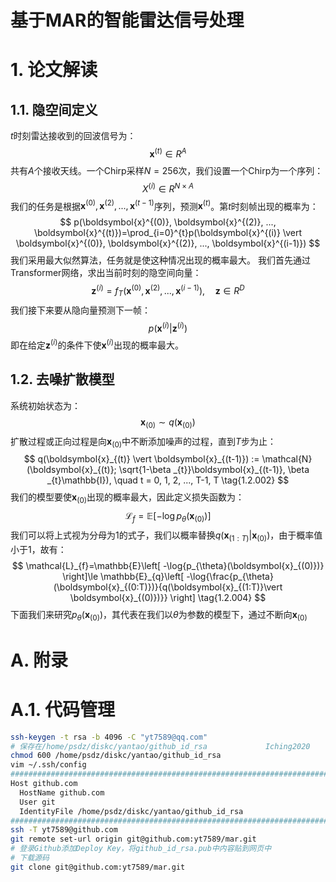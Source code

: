 # 基于MAR的智能雷达信号处理

# 1. 论文解读
## 1.1. 隐空间定义
$t$时刻雷达接收到的回波信号为：
$$
\boldsymbol{x}^{(t)} \in R^{A}
$$
共有$A$个接收天线。一个Chirp采样$N=256$次，我们设置一个Chirp为一个序列：
$$
X^{(i)} \in R^{N \times A}
$$
我们的任务是根据$\boldsymbol{x}^{(0)}, \boldsymbol{x}^{(2)}, ..., \boldsymbol{x}^{(t-1)}$序列，预测$\boldsymbol{x}^{(t)}$。第$t$时刻帧出现的概率为：
$$
p(\boldsymbol{x}^{(0)}, \boldsymbol{x}^{(2)}, ..., \boldsymbol{x}^{(t)})=\prod_{i=0}^{t}p(\boldsymbol{x}^{(i)} \vert \boldsymbol{x}^{(0)}, \boldsymbol{x}^{(2)}, ..., \boldsymbol{x}^{(i-1)})
$$
我们采用最大似然算法，任务就是使这种情况出现的概率最大。
我们首先通过Transformer网络，求出当前时刻的隐空间向量：
$$
\boldsymbol{z}^{(i)} = f_{T}(\boldsymbol{x}^{(0)}, \boldsymbol{x}^{(2)}, ..., \boldsymbol{x}^{(i-1)}), \quad \boldsymbol{z} \in R^{D}
$$
我们接下来要从隐向量预测下一帧：
$$
p(\boldsymbol{x}^{(i)} \vert \boldsymbol{z}^{(i)})
$$
即在给定$\boldsymbol{z}^{(i)}$的条件下使$\boldsymbol{x}^{(i)}$出现的概率最大。

## 1.2. 去噪扩散模型
系统初始状态为：
$$
\boldsymbol{x}_{(0)} \sim q(\boldsymbol{x}_{(0)}) \tag{1.2.001}
$$
扩散过程或正向过程是向$\boldsymbol{x}_{(0)}$中不断添加噪声的过程，直到$T$步为止：
$$
q(\boldsymbol{x}_{(t)} \vert \boldsymbol{x}_{(t-1)}) := \mathcal{N}(\boldsymbol{x}_{(t)}; \sqrt{1-\beta _{t}}\boldsymbol{x}_{(t-1)}, \beta _{t}\mathbb{I}), \quad t = 0, 1, 2, ..., T-1, T \tag{1.2.002}
$$
我们的模型要使$\boldsymbol{x}_{(0)}$出现的概率最大，因此定义损失函数为：
$$
\mathcal{L}_{f} = \mathbb{E}\left[ -\log{p_{\theta}(\boldsymbol{x}_{(0)})} \right] \tag{1.2.003}
$$
我们可以将上式视为分母为1的式子，我们以概率替换$q(\boldsymbol{x}_{(1:T)}\vert \boldsymbol{x}_{(0)})$，由于概率值小于1，故有：
$$
\mathcal{L}_{f}=\mathbb{E}\left[ -\log{p_{\theta}(\boldsymbol{x}_{(0)})} \right]\le \mathbb{E}_{q}\left[ -\log{\frac{p_{\theta}(\boldsymbol{x}_{(0:T)})}{q(\boldsymbol{x}_{(1:T)}\vert \boldsymbol{x}_{(0)})}} \right] \tag{1.2.004}
$$
下面我们来研究$p_{\theta}(\boldsymbol{x}_{(0)})$，其代表在我们以$\theta$为参数的模型下，通过不断向$\boldsymbol{x}_{(0)}$



# A. 附录
# A.1. 代码管理
```bash
ssh-keygen -t rsa -b 4096 -C "yt7589@qq.com"
# 保存在/home/psdz/diskc/yantao/github_id_rsa             Iching2020
chmod 600 /home/psdz/diskc/yantao/github_id_rsa
vim ~/.ssh/config
##############################################################################
Host github.com
  HostName github.com
  User git
  IdentityFile /home/psdz/diskc/yantao/github_id_rsa
##############################################################################
ssh -T yt7589@github.com
git remote set-url origin git@github.com:yt7589/mar.git
# 登录Github添加Deploy Key，将github_id_rsa.pub中内容贴到网页中
# 下载源码
git clone git@github.com:yt7589/mar.git
```

